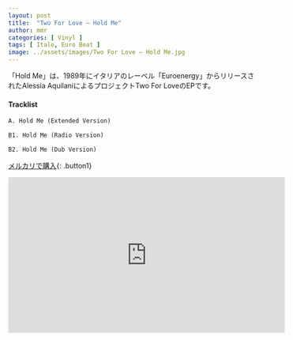 ```yaml
---
layout: post
title:  "Two For Love – Hold Me"
author: mmr
categories: [ Vinyl ]
tags: [ Italo, Euro Beat ]
image: ../assets/images/Two For Love – Hold Me.jpg
---
```


「Hold Me」は、1989年にイタリアのレーベル「Euroenergy」からリリースされたAlessia AquilaniによるプロジェクトTwo For LoveのEPです。

#### Tracklist
```md
A. Hold Me (Extended Version)

B1. Hold Me (Radio Version)

B2. Hold Me (Dub Version)
```

[メルカリで購入](https://jp.mercari.com/item/m94017039523?afid=6142608987){: .button1}

<iframe width="560" height="315" src="https://www.youtube.com/embed/Oje-JF4gRKg?si=8EYefkDYUOFoeSce" title="YouTube video player" frameborder="0" allow="accelerometer; autoplay; clipboard-write; encrypted-media; gyroscope; picture-in-picture; web-share" referrerpolicy="strict-origin-when-cross-origin" allowfullscreen></iframe>